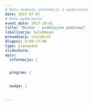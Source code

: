 ```yaml
---
# Data dodania informacji o wydarzeniu
date: 2017-07-07
# Data wydarzenia
event_date: 2017-10-01
title: "Docker - praktyczne podstawy"
lokalizacja: SaleOmega
prowadzacy: starobrat
dlugosc: 9:00-17:00
type: planowane
slideshare:
opis:
  informacje: |


  program: |

  
  uwaga: |
 

---
```

